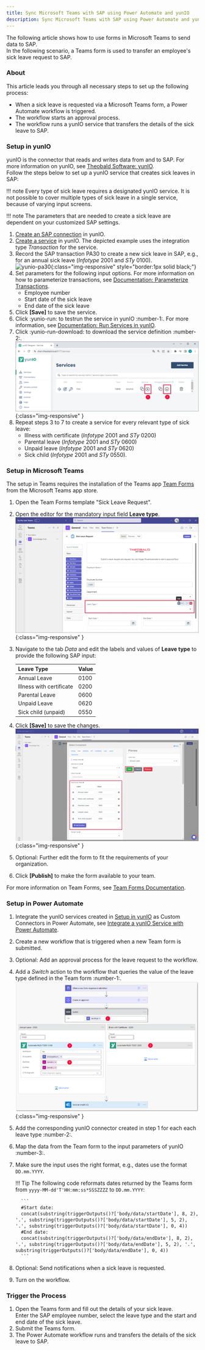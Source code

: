 ```yaml
---
title: Sync Microsoft Teams with SAP using Power Automate and yunIO
description: Sync Microsoft Teams with SAP using Power Automate and yunIO
---
```


The following article shows how to use forms in Microsoft Teams to send data to SAP.<br>
In the following scenario, a Teams form is used to transfer an employee's sick leave request to SAP.

### About
This article leads you through all necessary steps to set up the following process:

- When a sick leave is requested via a Microsoft Teams form, a Power Automate workflow is triggered. 
- The workflow starts an approval process.
- The workflow runs a yunIO service that transfers the details of the sick leave to SAP.

### Setup in yunIO

yunIO is the connector that reads and writes data from and to SAP.
For more information on yunIO, see [Theobald Software: yunIO](https://theobald-software.com/en/yunio/).<br>
Follow the steps below to set up a yunIO service that creates sick leaves in SAP:

!!! note
    Every type of sick leave requires a designated yunIO service.
    It is not possible to cover multiple types of sick leave in a single service, because of varying input screens.

!!! note
    The parameters that are needed to create a sick leave are dependent on your customized SAP settings.

1. [Create an SAP connection](../getting-started.md/#connect-to-sap) in yunIO. 
2. [Create a service](../getting-started.md/#create-a-service) in yunIO. The depicted example uses the integration type *Transaction* for the service.
3. Record the SAP transaction PA30 to create a new sick leave in SAP, e.g., for an annual sick leave (*Infotype* 2001 and *STy* 0100). <br>
![yunio-pa30](../assets/images/yunio/articles/yunio-pa30.gif){:class="img-responsive" style="border:1px solid black;"}
4. Set parameters for the following input options. For more information on how to parameterize transactions, see [Documentation: Parameterize Transactions](../documentation/transactions/transactions.md/#parameterize-transactions).
	- Employee number
	- Start date of the sick leave
	- End date of the sick leave
5. Click **[Save]** to save the service.
6. Click :yunio-run: to testrun the service in yunIO :number-1:. For more information, see [Documentation: Run Services in yunIO](../documentation/run-services.md/#run-services-in-yunio).
7. Click :yunio-run-download: to download the service definition :number-2:.<br>
![yunio-Services-Function-Download](../assets/images/yunio/articles/yunio-run-services-function-download.png){:class="img-responsive" }
8. Repeat steps 3 to 7 to create a service for every relevant type of sick leave:
	- Illness with certificate (*Infotype* 2001 and *STy* 0200)
	- Parental leave (*Infotype* 2001 and *STy* 0600)
	- Unpaid leave (*Infotype* 2001 and *STy* 0620) 
	- Sick child (*Infotype* 2001 and *STy* 0550).


### Setup in Microsoft Teams

The setup in Teams requires the installation of the Teams app [Team Forms](https://teamforms.app/) from the Microsoft Teams app store.

1. Open the Team Forms template "Sick Leave Request".
2. Open the editor for the mandatory input field **Leave type**.<br>
![teams-form-edit](../assets/images/yunio/articles/teams-form-edit.png){:class="img-responsive" }
3. Navigate to the tab *Data* and edit the labels and values of **Leave type** to provide the following SAP input:

    | Leave Type | Value | 
    | :------ |:--- | 
    | Annual Leave | 0100 | 
    | Illness with certificate | 0200 | 
    | Parental Leave | 0600 | 
    | Unpaid Leave | 0620 | 
    | Sick child (unpaid) | 0550 |
   
4. Click **[Save]** to save the changes.<br>
![teams-form-leave](../assets/images/yunio/articles/teams-form-leave.png){:class="img-responsive" }
5. Optional: Further edit the form to fit the requirements of your organization.
6. Click **[Publish]** to make the form available to your team.

For more information on Team Forms, see [Team Forms Documentation](https://docs.teamforms.app/).

### Setup in Power Automate

1. Integrate the yunIO services created in [Setup in yunIO](#setup-in-yunio) as Custom Connectors in Power Automate, see [Integrate a yunIO Service with Power Automate](integrate-a-yunio-service-with-power-automate.md#configure-a-yunio-custom-connector-in-power-automate).
2. Create a new workflow that is triggered when a new Team form is submitted.
3. Optional: Add an approval process for the leave request to the workflow.
5. Add a *Switch* action to the workflow that queries the value of the leave type defined in the Team form :number-1:.<br>
![teams-workflow](../assets/images/yunio/articles/teams-workflow.png){:class="img-responsive" }
6. Add the corresponding yunIO connector created in step 1 for each each leave type :number-2:.<br>
7. Map the data from the Team form to the input parameters of yunIO :number-3:. 
8. Make sure the input uses the right format, e.g., dates use the format `DD.mm.YYYY`.<br>
	
	!!! Tip
		The following code reformats dates returned by the Teams form from `yyyy-MM-dd'T'HH:mm:ss*SSSZZZZ` to `DD.mm.YYYY`:

		 ```
		 #Start date:
		 concat(substring(triggerOutputs()?['body/data/startDate'], 8, 2), '.', substring(triggerOutputs()?['body/data/startDate'], 5, 2), '.', substring(triggerOutputs()?['body/data/startDate'], 0, 4))
		 #End date:
		 concat(substring(triggerOutputs()?['body/data/endDate'], 8, 2), '.', substring(triggerOutputs()?['body/data/endDate'], 5, 2), '.', substring(triggerOutputs()?['body/data/endDate'], 0, 4))
		 ```
9. Optional: Send notifications when a sick leave is requested. 
10. Turn on the workflow.


### Trigger the Process

1. Open the Teams form and fill out the details of your sick leave.<br>
Enter the SAP employee number, select the leave type and the start and end date of the sick leave.
2. Submit the Teams form.
3. The Power Automate workflow runs and transfers the details of the sick leave to SAP.

